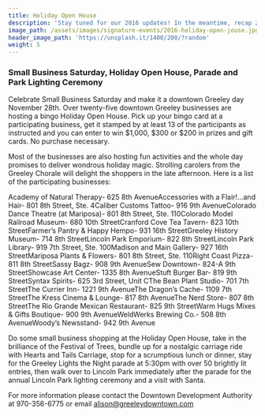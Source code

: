 ```yaml
---
title: Holiday Open House
description: 'Stay tuned for our 2016 updates! In the meantime, recap 2015 here!'
image_path: /assets/images/signature-events/2016-holiday-open-jouse.jpg
header_image_path: 'https://unsplash.it/1400/200/?random'
weight: 5
---
```



### Small Business Saturday, Holiday Open House, Parade and Park Lighting Ceremony

Celebrate Small Business Saturday and make it a downtown Greeley day November 28th. Over twenty-five downtown Greeley businesses are hosting a bingo Holiday Open House. Pick up your bingo card at a participating business, get it stamped by at least 13 of the participants as instructed and you can enter to win $1,000, $300 or $200 in prizes and gift cards. No purchase necessary.

Most of the businesses are also hosting fun activities and the whole day promises to deliver wondrous holiday magic. Strolling carolers from the Greeley Chorale will delight the shoppers in the late afternoon. Here is a list of the participating businesses:

Academy of Natural Therapy- 625 8th AvenueAccessories with a Flair!…and Hair- 801 8th Street, Ste. 4Caliber Customs Tattoo- 916 9th AvenueColorado Dance Theatre (at Mariposa)- 801 8th Street, Ste. 110Colorado Model Railroad Museum- 680 10th StreetCranford Cove Tea Tavern- 823 10th StreetFarmer’s Pantry & Happy Hempo- 931 16th StreetGreeley History Museum- 714 8th StreetLincoln Park Emporium- 822 8th StreetLincoln Park Library- 919 7th Street, Ste. 100Madison and Main Gallery- 927 16th StreetMariposa Plants & Flowers- 801 8th Street, Ste. 110Right Coast Pizza- 811 8th StreetSassy Bagz- 908 9th AvenueSew Downtown- 824-A 9th StreetShowcase Art Center- 1335 8th AvenueStuft Burger Bar- 819 9th StreetSyntax Spirits- 625 3rd Street, Unit CThe Bean Plant Studio- 701 7th StreetThe Currier Inn- 1221 9th AvenueThe Dragon’s Cache- 1109 7th StreetThe Kress Cinema & Lounge- 817 8th AvenueThe Nerd Store- 807 8th StreetThe Rio Grande Mexican Restaurant- 825 9th StreetWarm Hugs Mixes & Gifts Boutique- 900 9th AvenueWeldWerks Brewing Co.- 508 8th AvenueWoody’s Newsstand- 942 9th Avenue

Do some small business shopping at the Holiday Open House, take in the brilliance of the Festival of Trees, bundle up for a nostalgic carriage ride with Hearts and Tails Carriage, stop for a scrumptious lunch or dinner, stay for the Greeley Lights the Night parade at 5:30pm with over 50 brightly lit entries, then walk over to Lincoln Park immediately after the parade for the annual Lincoln Park lighting ceremony and a visit with Santa.

For more information please contact the Downtown Development Authority at 970-356-6775 or email alison@greeleydowntown.com